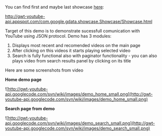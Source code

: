You can find first and maybe last showcase [here](http://gwt-youtube-api.appspot.com/com.google.gdata.showcase.Showcase/Showcase.html):

http://gwt-youtube-api.appspot.com/com.google.gdata.showcase.Showcase/Showcase.html

Target of this demo is to demonstrate sucessfull comunication with YouTube using JSON protocol. Demo has 3 modules:
  1. Displays most recent and recomended videos on the main page
  1. After clicking on this videos it starts playing selected video
  1. Search is fully functional also with paginator functionality - you can also plays video from search results panel by clicking on its title

Here are some screenshots from video

**Home demo page**

![http://gwt-youtube-api.googlecode.com/svn/wiki/images/demo_home_small.png](http://gwt-youtube-api.googlecode.com/svn/wiki/images/demo_home_small.png)

**Search page from demo**

![http://gwt-youtube-api.googlecode.com/svn/wiki/images/demo_search_small.png](http://gwt-youtube-api.googlecode.com/svn/wiki/images/demo_search_small.png)